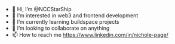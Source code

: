 - 👋 Hi, I’m @NCCStarShip
- 👀 I’m interested in web3 and frontend development 
- 🌱 I’m currently learning buildspace projects
- 💞️ I’m looking to collaborate on anything
- 📫 How to reach me https://www.linkedin.com/in/nichole-page/

<!---
NCCStarShip/NCCStarShip is a ✨ special ✨ repository because its `README.md` (this file) appears on your GitHub profile.
You can click the Preview link to take a look at your changes.
--->

